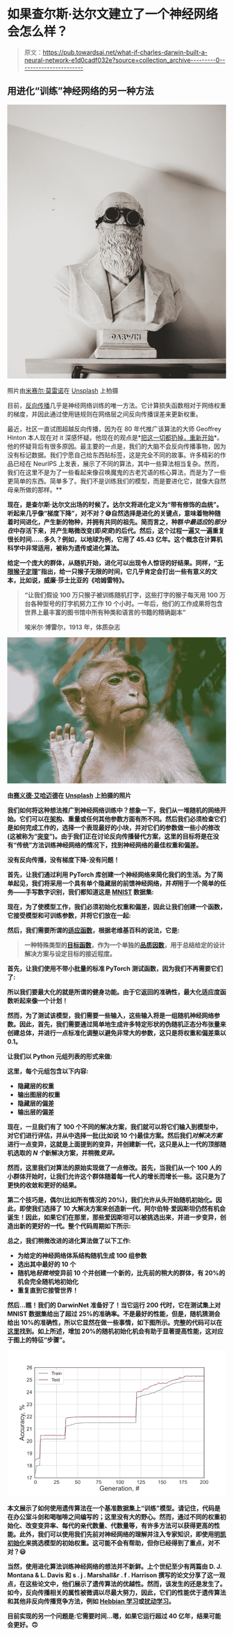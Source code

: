 # 如果查尔斯·达尔文建立了一个神经网络会怎么样？

> 原文：<https://pub.towardsai.net/what-if-charles-darwin-built-a-neural-network-e1d0cadf032e?source=collection_archive---------0----------------------->

## 用进化“训练”神经网络的另一种方法

![](img/e1fc3b5be588a267d31ab0bb2761a062.png)

照片由[米赛尔·莫雷诺](https://unsplash.com/@moreno303?utm_source=medium&utm_medium=referral)在 [Unsplash](https://unsplash.com?utm_source=medium&utm_medium=referral) 上拍摄

目前，[反向传播](https://en.wikipedia.org/wiki/Backpropagation)几乎是神经网络训练的唯一方法。它计算损失函数相对于网络权重的梯度，并因此通过使用链规则在网络层之间反向传播误差来更新权重。

最近，社区一直试图超越反向传播，因为在 80 年代推广该算法的大师 Geoffrey Hinton 本人现在对 it 深感怀疑。他现在的观点是*[把这一切都扔掉，重新开始](https://www.axios.com/ai-pioneer-advocates-starting-over-2485537027.html)*。他的怀疑背后有很多原因。最主要的一点是，我们的大脑不会反向传播事物，因为没有标记数据。我们宁愿自己给东西贴标签，这是完全不同的故事。许多精彩的作品已经在 NeurIPS 上发表，展示了不同的算法，其中一些算法相当复杂。然而，我们在这里不是为了一些看起来像召唤魔鬼的古老咒语的核心算法，而是为了一些更简单的东西。简单多了。我们不是训练我们的模型，而是要进化它，就像大自然母亲所做的那样。**

**现在，是查尔斯·达尔文出场的时候了。达尔文将进化定义为“带有修饰的血统”。听起来几乎像“梯度下降”，对不对？😅自然选择是进化的关键点，意味着物种随着时间进化，产生新的物种，并拥有共同的祖先。简而言之，种群*中最适应*的*部分在*中存活下来，并产生略微改变(即*突变*)的后代。然后，这个过程一遍又一遍重复很长时间……多久？例如，以地球为例，它用了 45.43 亿年。这个概念在计算机科学中非常适用，被称为遗传或进化算法。**

**给定一个庞大的群体，从随机开始，进化可以出现令人惊讶的好结果。同样，“[无限猴子定理](https://en.wikipedia.org/wiki/Infinite_monkey_theorem)”指出，给一只猴子无限的时间，它几乎肯定会打出一些有意义的文本，比如说，威廉·莎士比亚的《哈姆雷特》。**

> **“让我们假设 100 万只猴子被训练随机打字，这些打字的猴子每天用 100 万台各种型号的打字机努力工作 10 个小时。一年后，他们的工作成果将包含世界上最丰富的图书馆中所有种类和语言的书籍的精确副本”**
> 
> **埃米尔·博雷尔，1913 年，体质杂志**

**![](img/df1226bd66bb12349bfccb53c8398f54.png)**

**由[赛义德·艾哈迈德](https://unsplash.com/@syedabsarahmad?utm_source=medium&utm_medium=referral)在 [Unsplash](https://unsplash.com?utm_source=medium&utm_medium=referral) 上拍摄的照片**

**我们如何将这种想法推广到神经网络训练中？想象一下，我们从一堆随机的网络开始。它们可以在[架构](https://arxiv.org/pdf/1810.03522.pdf)、重量或任何其他参数方面有所不同。然后我们必须检查它们是如何完成工作的，选择一个表现最好的小块，并对它们的参数做一些小的修改(这被称为“[突变](https://en.wikipedia.org/wiki/Mutation_(genetic_algorithm))”)。由于我们正在讨论反向传播替代方案，这里的目标将是在没有“传统”方法训练神经网络的情况下，找到神经网络的最佳权重和偏差。**

**没有反向传播，没有梯度下降-没有问题！**

**首先，让我们通过利用 PyTorch 库创建一个神经网络来简化我们的生活。为了简单起见，我们将采用一个具有单个隐藏层的前馈神经网络，并*将*用于一个简单的任务——手写数字识别，我们都知道这是 [MNIST](http://yann.lecun.com/exdb/mnist/) 数据集:**

**现在，为了使模型工作，我们必须初始化权重和偏差，因此让我们创建一个函数，它接受模型和可训练参数，并将它们放在一起:**

**然后，我们需要所谓的[适应函数](https://en.wikipedia.org/wiki/Fitness_function#:~:text=A%20fitness%20function%20is%20a,simulations%20towards%20optimal%20design%20solutions.)，根据老维基百科的说法，它是:**

> **一种特殊类型的[目标函数](https://en.wikipedia.org/wiki/Objective_function)，作为一个单独的[品质因数](https://en.wikipedia.org/wiki/Figure_of_merit)，用于总结给定的设计解决方案与设定目标的接近程度。**

**首先，让我们使用不带小批量的标准 PyTorch 测试函数，因为我们不再需要它们了:**

**所以我们要最大化的就是所谓的健身功能。由于它返回的准确性，最大化适应度函数听起来像一个计划！**

**然而，为了测试该模型，我们需要一些输入，这些输入将是一组随机神经网络参数。因此，首先，我们需要通过简单地生成许多特定形状的伪随机正态分布张量来创建总体，并进行一点标准化调整以避免非常大的参数，这只是将权重和偏差乘以 0.1。**

**让我们以 Python 元组列表的形式来做:**

**这里，每个元组包含以下内容:**

*   **隐藏层的权重**
*   **输出图层的权重**
*   **隐藏层的偏差**
*   **输出层的偏差**

**现在，一旦我们有了 100 个不同的解决方案，我们就可以将它们输入到模型中，对它们进行评估，并从中选择一批(比如说 10 个)最佳方案。然后我们*对解决方案*进行一点变异，这就是上面提到的变异，并创建新一代，这只是从上一代的顶部随机选取的 *N 个*新解决方案，并稍微*变异。***

**然而，这里我们对算法的原始实现做了一点修改。首先，当我们从一个 100 人的小群体开始时，让我们允许这个群体随着每一代人的增长而增长一些。这只是为了更快的收敛和更好的结果。**

**第二个技巧是，偶尔(比如所有情况的 20%)，我们允许从头开始随机初始化。因此，即使我们选择了 10 大解决方案来创造新一代，阿尔伯特·爱因斯坦仍然有机会诞生！因此，如果它们在那里，那些爱因斯坦可以被挑选出来，并进一步变异，创造出新的更好的一代。整个代码周期如下所示:**

**总之，我们稍微改进的进化算法做了以下工作:**

*   **为给定的神经网络体系结构随机生成 100 组参数**
*   **选出其中最好的 10 个**
*   **随机地*轻微地*变异前 10 个并创建一个新的，比先前的稍大的群体，有 20%的机会完全随机地初始化**
*   **重复直到它接管世界！**

**然后…瞧！我们的 DarwinNet 准备好了！当它运行 200 代时，它在测试集上对 MNIST 数据集给出了超过 25%的准确率。不是最好的性能，但是，随机猜测会给出 10%的准确性，所以它显然在做一些事情，如下图所示。完整的代码可以在[这里](https://github.com/kovalenko-alx/DarwinNet)找到。如上所述，增加 20%的随机初始化机会有助于显著提高性能，这对应于图上的特征“步骤”。**

**![](img/52e3410d0b618f87ba82ab23977c9127.png)**

**本文展示了如何使用遗传算法在一个基准数据集上“训练”模型。请记住，代码是在办公室斗剑和喝咖啡之间编写的；这里没有大的野心。然而，通过不同的权重初始化、改变变异率、每代的亲代数量、代数量等，有许多方法可以获得更高的性能。此外，我们可以使用我们先前对神经网络的理解并注入专家知识，即使用[明凯初始化](https://arxiv.org/pdf/1502.01852.pdf)来挑选模型的初始权重。这可能不会有帮助，但你已经得到了重点，对不对？😃**

**当然，使用进化算法训练神经网络的想法并不新鲜。上个世纪至少有两篇由 D. J. Montana & L. Davis 和 s . j . Marshall&r . f . Harrison 撰写的论文分享了这一观点，在这些论文中，他们展示了遗传算法的优越性。然而，该发生的还是发生了。如今，反向传播相关的属性被微调以尽最大努力，因此，它们的性能优于遗传算法和其他非反向传播竞争方法，例如 [Hebbian 学习](https://link.springer.com/referenceworkentry/10.1007%2F978-1-4614-7320-6_672-1)或[扰动学习](https://papers.nips.cc/paper/2003/file/f8b932c70d0b2e6bf071729a4fa68dfc-Paper.pdf)。**

**目前实现的另一个问题是:它需要时间…嗯，如果它运行超过 40 亿年，结果可能会更好。🙃**
